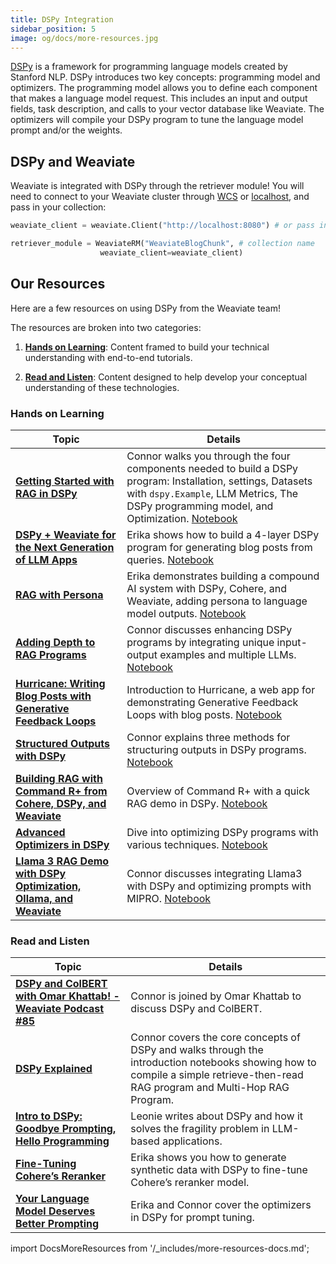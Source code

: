 ```yaml
---
title: DSPy Integration
sidebar_position: 5
image: og/docs/more-resources.jpg
---
```


[DSPy](https://github.com/stanfordnlp/dspy) is a framework for programming language models created by Stanford NLP. DSPy introduces two key concepts: programming model and optimizers. The programming model allows you to define each component that makes a language model request. This includes an input and output fields, task description, and calls to your vector database like Weaviate. The optimizers will compile your DSPy program to tune the language model prompt and/or the weights. 

## DSPy and Weaviate

Weaviate is integrated with DSPy through the retriever module! You will need to connect to your Weaviate cluster through [WCS](https://console.weaviate.cloud/) or [localhost](http://localhost), and pass in your collection:

```python
weaviate_client = weaviate.Client("http://localhost:8080") # or pass in your WCS cluster url

retriever_module = WeaviateRM("WeaviateBlogChunk", # collection name
                    weaviate_client=weaviate_client)
```

## Our Resources 
Here are a few resources on using DSPy from the Weaviate team!

The resources are broken into two categories: 
1. [**Hands on Learning**](#hands-on-learning): Content framed to build your technical understanding with end-to-end tutorials. 

2. [**Read and Listen**](#read-and-listen): Content designed to help develop your conceptual understanding of these technologies.


### Hands on Learning 

| Topic | Details |
| --- | --- |
| [**Getting Started with RAG in DSPy**](https://youtu.be/CEuUG4Umfxs?si=4Gp8gR9glmoMJNaU) | Connor walks you through the four components needed to build a DSPy program: Installation, settings, Datasets with `dspy.Example`, LLM Metrics, The DSPy programming model, and Optimization. [Notebook](https://github.com/weaviate/recipes/blob/main/integrations/dspy/1.Getting-Started-with-RAG-in-DSPy.ipynb) |
| [**DSPy + Weaviate for the Next Generation of LLM Apps**](https://youtu.be/ickqCzFxWj0?si=AxCbD9tq2cbAH6bB) | Erika shows how to build a 4-layer DSPy program for generating blog posts from queries. [Notebook](https://github.com/weaviate/recipes/blob/main/integrations/dspy/2.Writing-Blog-Posts-with-DSPy.ipynb) |
| [**RAG with Persona**](https://twitter.com/ecardenas300/status/1765444492348243976) | Erika demonstrates building a compound AI system with DSPy, Cohere, and Weaviate, adding persona to language model outputs. [Notebook](https://github.com/weaviate/recipes/tree/main/integrations/dspy/fullstack-recipes/RAGwithPersona) |
| [**Adding Depth to RAG Programs**](https://youtu.be/0c7Ksd6BG88?si=YUF2wm1ncUTkSuPQ) | Connor discusses enhancing DSPy programs by integrating unique input-output examples and multiple LLMs. [Notebook](https://github.com/weaviate/recipes/blob/main/integrations/dspy/3.Adding-Depth-to-RAG-Programs.ipynb) |
| [**Hurricane: Writing Blog Posts with Generative Feedback Loops**](https://weaviate.io/blog/hurricane-generative-feedback-loops) | Introduction to Hurricane, a web app for demonstrating Generative Feedback Loops with blog posts. [Notebook](https://github.com/weaviate-tutorials/Hurricane) |
| [**Structured Outputs with DSPy**](https://youtu.be/tVw3CwrN5-8?si=P7fWeXzQ7p-2SFYF) | Connor explains three methods for structuring outputs in DSPy programs. [Notebook](https://github.com/weaviate/recipes/blob/main/integrations/dspy/4.Structured-Outputs-with-DSPy.ipynb) |
| [**Building RAG with Command R+ from Cohere, DSPy, and Weaviate**](https://youtu.be/6dgXALb_5Ag?si=nSX2AnmpbUau_2JF) | Overview of Command R+ with a quick RAG demo in DSPy. [Notebook](https://github.com/weaviate/recipes/blob/main/integrations/dspy/llms/Command-R-Plus.ipynb) |
| [**Advanced Optimizers in DSPy**](https://github.com/weaviate/recipes/blob/main/integrations/dspy/5.Advanced-Optimizers.ipynb) | Dive into optimizing DSPy programs with various techniques. [Notebook](https://github.com/weaviate/recipes/blob/main/integrations/dspy/5.Advanced-Optimizers.ipynb) |
| [**Llama 3 RAG Demo with DSPy Optimization, Ollama, and Weaviate**](https://youtu.be/1h3_h8t3L14?si=G4d-aY5Ynpv8ckea) | Connor discusses integrating Llama3 with DSPy and optimizing prompts with MIPRO. [Notebook](https://github.com/weaviate/recipes/blob/main/integrations/dspy/llms/Llama3.ipynb) |



### Read and Listen

| Topic | Details |
| --- | --- |
| [**DSPy and ColBERT with Omar Khattab! - Weaviate Podcast #85**](https://www.youtube.com/watch?v=CDung1LnLbY) | Connor is joined by Omar Khattab to discuss DSPy and ColBERT. |
| [**DSPy Explained**](https://youtu.be/41EfOY0Ldkc?si=sFieUeHc9rXRn6uk) | Connor covers the core concepts of DSPy and walks through the introduction notebooks showing how to compile a simple retrieve-then-read RAG program and Multi-Hop RAG Program. |
| [**Intro to DSPy: Goodbye Prompting, Hello Programming**](https://towardsdatascience.com/intro-to-dspy-goodbye-prompting-hello-programming-4ca1c6ce3eb9) | Leonie writes about DSPy and how it solves the fragility problem in LLM-based applications. |
| [**Fine-Tuning Cohere’s Reranker**](/blog/fine-tuning-coheres-reranker) | Erika shows you how to generate synthetic data with DSPy to fine-tune Cohere’s reranker model. |
| [**Your Language Model Deserves Better Prompting**](/blog/dspy-optimizers) | Erika and Connor cover the optimizers in DSPy for prompt tuning. |

import DocsMoreResources from '/_includes/more-resources-docs.md';

<DocsMoreResources />